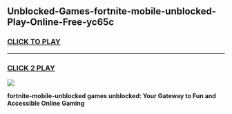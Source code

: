 
## Unblocked-Games-fortnite-mobile-unblocked-Play-Online-Free-yc65c
<h3>
<a href="https://premium76.site?title=fortnite-mobile-unblocked&ref=26A">CLICK TO PLAY</a></h3>
<hr>

<h3>
<a href="https://premium76.site?title=fortnite-mobile-unblocked&ref=26A">CLICK 2 PLAY</a>
  
</h3>

<a href="https://premium76.site?title=fortnite-mobile-unblocked&ref=26A"><img src="https://clearcache.store/games.png"></a>


**fortnite-mobile-unblocked games unblocked: Your Gateway to Fun and Accessible Online Gaming**
